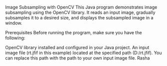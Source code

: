 Image Subsampling with OpenCV
This Java program demonstrates image subsampling using the OpenCV library. It reads an input image, gradually subsamples it to a desired size, and displays the subsampled image in a window.

Prerequisites
Before running the program, make sure you have the following:

OpenCV library installed and configured in your Java project.
An input image file (rt.jfif in this example) located at the specified path (D:/rt.jfif). You can replace this path with the path to your own input image file.
Rasha
